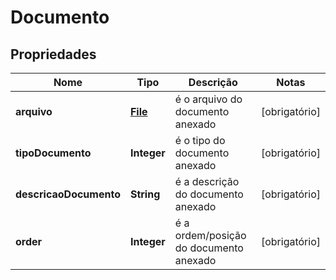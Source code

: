 # Documento

## Propriedades
Nome | Tipo | Descrição | Notas
------------ | ------------- | ------------- | -------------
**arquivo** | [**File**](File.md) | é o arquivo do documento anexado |  [obrigatório]
**tipoDocumento** | **Integer** | é o tipo do documento anexado |  [obrigatório]
**descricaoDocumento** | **String** | é a descrição do documento anexado |  [obrigatório]
**order** | **Integer** | é a ordem/posição do documento anexado |  [obrigatório]
